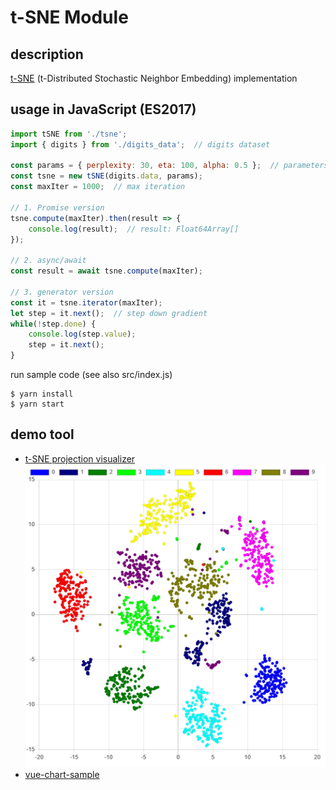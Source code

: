# t-SNE Module

## description
[t-SNE](https://en.wikipedia.org/wiki/T-distributed_stochastic_neighbor_embedding) (t-Distributed Stochastic Neighbor Embedding) implementation

## usage in JavaScript (ES2017)
```js
import tSNE from './tsne';
import { digits } from './digits_data';  // digits dataset

const params = { perplexity: 30, eta: 100, alpha: 0.5 };  // parameters
const tsne = new tSNE(digits.data, params);
const maxIter = 1000;  // max iteration

// 1. Promise version
tsne.compute(maxIter).then(result => {
    console.log(result);  // result: Float64Array[]
});

// 2. async/await
const result = await tsne.compute(maxIter);

// 3. generator version
const it = tsne.iterator(maxIter);
let step = it.next();  // step down gradient
while(!step.done) {
    console.log(step.value);
    step = it.next();
}
```

run sample code (see also src/index.js)
```
$ yarn install
$ yarn start
```

## demo tool
* [t-SNE projection visualizer](https://rest-term.com/labs/html5/tsne/)
[![tsne_projection_visualizer](https://github.com/wellflat/imageprocessing-labs/blob/master/images/tsne.png)](https://rest-term.com/labs/html5/tsne/)
* [vue-chart-sample](https://github.com/wellflat/vue-chart-sample)